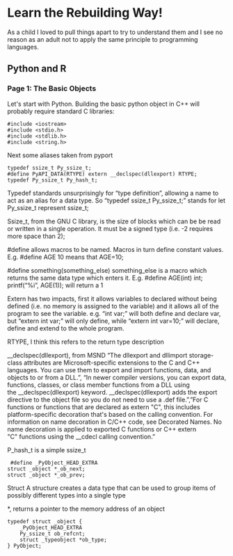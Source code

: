 # Learn the Rebuilding Way!

As a child I loved to pull things apart to try to understand them and I see no reason as an adult not to apply the same principle to programming languages.

## Python and R

### Page 1: The Basic Objects 

Let's start with Python. Building the basic python object in C++ will probably require standard C libraries:

```
#include <iostream>
#include <stdio.h>
#include <stdlib.h>
#include <string.h> 
```
Next some aliases taken from pyport
```
typedef ssize_t Py_ssize_t;
#define PyAPI_DATA(RTYPE) extern __declspec(dllexport) RTYPE;
typedef Py_ssize_t Py_hash_t;
```

Typedef standards unsurprisingly for “type definition”, allowing a name to act as an alias for a data type. So “typedef ssize_t  Py_ssize_t;” stands for let Py_ssize_t represent ssize_t;

Ssize_t, from the GNU C library, is the size of blocks which can be be read or written in a single operation. It must be a signed type (i.e. -2 requires more space than 2);

#define allows macros to be named. Macros in turn define constant values.  E.g. #define AGE 10 means that AGE=10;

#define something(something_else) something_else is a macro which returns the same data type which enters it. E.g. #define AGE(int) int; printf(“%i”, AGE(1)); will return a 1

Extern has two impacts, first it allows variables to declared without being defined (i.e. no memory is assigned to the variable) and it allows all of the program to see the variable. e.g. “int var;” will both define and declare var, but “extern int var;” will only define, while “extern int var=10;” will declare, define and extend to the whole program.

RTYPE, I think this refers to the return type description

__declspec(dllexport), from MSND “The dllexport and dllimport storage-class attributes are Microsoft-specific extensions to the C and C++ languages. You can use them to export and import functions, data, and objects to or from a DLL.”, “In newer compiler versions, you can export data, functions, classes, or class member functions from a DLL using the __declspec(dllexport) keyword. __declspec(dllexport) adds the export directive to the object file so you do not need to use a .def file.”,”For C functions or functions that are declared as extern "C", this includes platform-specific decoration that's based on the calling convention. For information on name decoration in C/C++ code, see Decorated Names. No name decoration is applied to exported C functions or C++ extern "C" functions using the __cdecl calling convention.”

P_hash_t is a simple ssize_t

```
 #define _PyObject_HEAD_EXTRA            
struct _object *_ob_next;           
struct _object *_ob_prev;
```

Struct A structure creates a data type that can be used to group items of possibly different types into a single type

*, returns a pointer to the memory address of an object

```
typedef struct _object {
    _PyObject_HEAD_EXTRA
    Py_ssize_t ob_refcnt;
    struct _typeobject *ob_type;
} PyObject;
```




